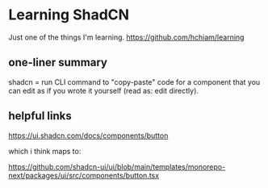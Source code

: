 # Learning ShadCN

Just one of the things I'm learning. https://github.com/hchiam/learning

## one-liner summary

shadcn = run CLI command to "copy-paste" code for a component that you can 
edit as if you wrote it yourself (read as: edit directly).

## helpful links

https://ui.shadcn.com/docs/components/button

which i think maps to:

https://github.com/shadcn-ui/ui/blob/main/templates/monorepo-next/packages/ui/src/components/button.tsx
